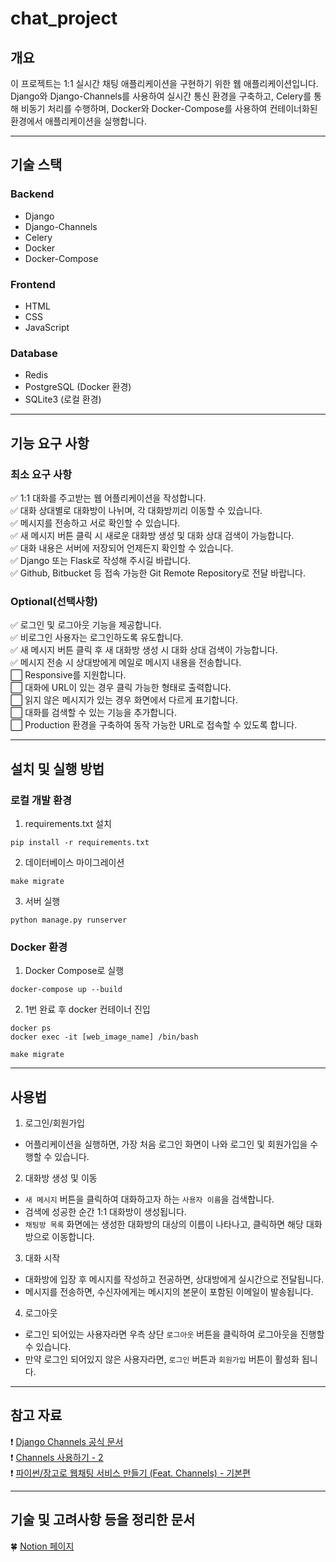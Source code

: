# chat_project

## 개요
이 프로젝트는 1:1 실시간 채팅 애플리케이션을 구현하기 위한 웹 애플리케이션입니다.  
Django와 Django-Channels를 사용하여 실시간 통신 환경을 구축하고, Celery를 통해 비동기 처리를 수행하며, Docker와 Docker-Compose를 사용하여 컨테이너화된 환경에서 애플리케이션을 실행합니다.  

<hr>

## 기술 스택

### Backend
- Django
- Django-Channels
- Celery
- Docker
- Docker-Compose

### Frontend
- HTML
- CSS
- JavaScript

### Database
- Redis
- PostgreSQL (Docker 환경)
- SQLite3 (로컬 환경)

<hr>

## 기능 요구 사항

### 최소 요구 사항
✅ 1:1 대화를 주고받는 웹 어플리케이션을 작성합니다.  
✅ 대화 상대별로 대화방이 나뉘며, 각 대화방끼리 이동할 수 있습니다.  
✅ 메시지를 전송하고 서로 확인할 수 있습니다.  
✅ 새 메시지 버튼 클릭 시 새로운 대화방 생성 및 대화 상대 검색이 가능합니다.  
✅ 대화 내용은 서버에 저장되어 언제든지 확인할 수 있습니다.  
✅ Django 또는 Flask로 작성해 주시길 바랍니다.  
✅ Github, Bitbucket 등 접속 가능한 Git Remote Repository로 전달 바랍니다.

### Optional(선택사항)
✅ 로그인 및 로그아웃 기능을 제공합니다.  
✅ 비로그인 사용자는 로그인하도록 유도합니다.  
✅ 새 메시지 버튼 클릭 후 새 대화방 생성 시 대화 상대 검색이 가능합니다.  
✅ 메시지 전송 시 상대방에게 메일로 메시지 내용을 전송합니다.  
⬜️ Responsive를 지원합니다.  
⬜️ 대화에 URL이 있는 경우 클릭 가능한 형태로 출력합니다.  
⬜️ 읽지 않은 메시지가 있는 경우 화면에서 다르게 표기합니다.  
⬜️ 대화를 검색할 수 있는 기능을 추가합니다.  
⬜️ Production 환경을 구축하여 동작 가능한 URL로 접속할 수 있도록 합니다.  

<hr>

## 설치 및 실행 방법

### 로컬 개발 환경
1. requirements.txt 설치
```
pip install -r requirements.txt
```

2. 데이터베이스 마이그레이션
```
make migrate
```

3. 서버 실행
```
python manage.py runserver
```

### Docker 환경
1. Docker Compose로 실행
```
docker-compose up --build
```

2. 1번 완료 후 docker 컨테이너 진입
```
docker ps
docker exec -it [web_image_name] /bin/bash
```
```
make migrate
```

<hr>

## 사용법
1. 로그인/회원가입
- 어플리케이션을 실행하면, 가장 처음 로그인 화면이 나와 로그인 및 회원가입을 수행할 수 있습니다.  

2. 대화방 생성 및 이동
- `새 메시지` 버튼을 클릭하여 대화하고자 하는 `사용자 이름`을 검색합니다.  
- 검색에 성공한 순간 1:1 대화방이 생성됩니다.
- `채팅방 목록` 화면에는 생성한 대화방의 대상의 이름이 나타나고, 클릭하면 해당 대화방으로 이동합니다.

3. 대화 시작
- 대화방에 입장 후 메시지를 작성하고 전공하면, 상대방에게 실시간으로 전달됩니다.  
- 메시지를 전송하면, 수신자에게는 메시지의 본문이 포함된 이메일이 발송됩니다.  

4. 로그아웃
- 로그인 되어있는 사용자라면 우측 상단 `로그아웃` 버튼을 클릭하여 로그아웃을 진행할 수 있습니다.  
- 만약 로그인 되어있지 않은 사용자라면, `로그인` 버튼과 `회원가입` 버튼이 활성화 됩니다.  

<hr>

## 참고 자료
❗️ [Django Channels 공식 문서](https://channels.readthedocs.io/en/latest/)  
❗️ [Channels 사용하기 - 2](https://oraange.tistory.com/23)  
❗️ [파이썬/장고로 웹채팅 서비스 만들기 (Feat. Channels) - 기본편](https://www.inflearn.com/course/%ED%8C%8C%EC%9D%B4%EC%8D%AC-%EC%9E%A5%EA%B3%A0-%EC%9B%B9%EC%B1%84%ED%8C%85-%EC%B1%84%EB%84%90%EC%8A%A4-%EA%B8%B0%EB%B3%B8/dashboard)  
<hr>

## 기술 및 고려사항 등을 정리한 문서
🍀 [Notion 페이지](https://rose-catshark-09a.notion.site/7e65435b400d4acc86170a85eb177063)